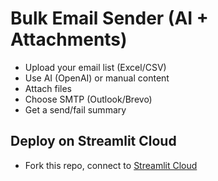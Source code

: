 # Bulk Email Sender (AI + Attachments)
- Upload your email list (Excel/CSV)
- Use AI (OpenAI) or manual content
- Attach files
- Choose SMTP (Outlook/Brevo)
- Get a send/fail summary

## Deploy on Streamlit Cloud
- Fork this repo, connect to [Streamlit Cloud](https://share.streamlit.io/)
